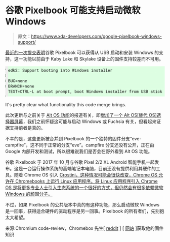 # 谷歌 Pixelbook 可能支持启动微软 Windows

> 原文：<https://www.xda-developers.com/google-pixelbook-windows-support/>

[最近的一次提交表明](https://chromium-review.googlesource.com/c/chromiumos/overlays/chromiumos-overlay/+/1026378)谷歌 Pixelbook 可以获得从 USB 启动和安装 Windows 的支持，这一功能以前由于 Kaby Lake 和 Skylake 设备上的固件支持较差而不可用。

 <picture>![screenshot of the commit, ](img/c0c15f0619e30257392fc238b67e3661.png)</picture> 

It's pretty clear what functionality this code merge brings.

此次更新与之前关于 [Alt OS 功能](https://www.xda-developers.com/google-pixelbook-altos/)的报道有关，即[增加了一个 Alt OS[替代 OS]选择器屏幕](https://chromium-review.googlesource.com/c/chromiumos/platform/bmpblk/+/972762)，我们之前怀疑这可能与启动 Windows 或 Fuchsia 有关，但看起来证据支持前者是真的。

不幸的是，这些更新被合并到 Pixelbook 的一个独特的固件分支“eve-campfire”，这不同于正常的分支“eve”。campfire 分支还没有公开，正在由 Google 内部开发和测试，所以很难说我们是否会在野外看到 Alt OS 功能。

谷歌 Pixelbook 于 2017 年 10 月与谷歌 Pixel 2/2 XL Android 智能手机一起发布。这是一台运行操作系统的高端笔记本电脑，目前还没有提供利用其硬件的工具。随着 Chrome OS 引入 [Crostini，这种情况可能会很快改变，Chrome OS 允许在 Chromebooks 上运行 Linux 应用程序。将 Linux 应用程序引入 Chrome OS 是将更多专业人士引入生态系统的一个很好的方式，但仍然会有很多依赖微软 Windows 的顽固分子。](https://www.xda-developers.com/linux-apps-chrome-os-overview-crostini/)

不过，如果 Pixelbook 的公共版本中真的有这种功能，那么启动微软 Windows 是一回事，获得适合硬件的驱动程序是另一回事。Pixelbook 的所有者们，先别抱太大希望。

来源:Chromium code-review，Chromebox 先生[ [reddit](https://www.reddit.com/user/mrchromebox) ] [ [网站](https://mrchromebox.tech/) ]获取他的固件知识